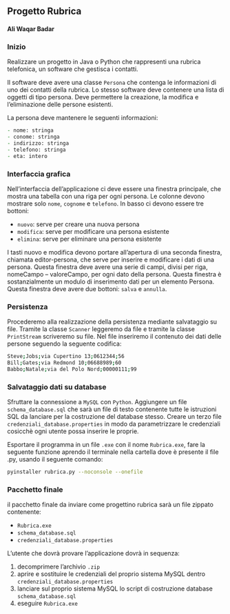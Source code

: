 ## Progetto Rubrica
#### Ali Waqar Badar

### Inizio
Realizzare	un	progetto in Java o Python	che rappresenti	una	rubrica telefonica,	un software	che	gestisca i contatti.

Il	software deve	avere	una	classe	`Persona` che	contenga le	informazioni di	uno	dei	contatti	della	rubrica. Lo stesso software deve contenere	una	lista di	oggetti	di tipo	persona.	Deve	permettere la	creazione, la	modifica e l’eliminazione	delle	persone	esistenti.

La	persona	deve mantenere le seguenti	informazioni:
```zsh 
- nome: stringa
- conome: stringa
- indirizzo: stringa
- telefono: stringa
- eta: intero
```

### Interfaccia grafica
Nell’interfaccia	 dell’applicazione ci	 deve	essere	una	finestra	principale,	che	mostra	una	tabella	con	una	riga	per	ogni	persona.	Le	colonne	devono	mostrare	solo	`nome`,	`cognome`	e	`telefono`.	In	basso	ci	devono	essere	tre	bottoni:
- `nuovo`:	serve	per	creare	una	nuova	persona
- `modifica`:	serve	per	modificare	una	persona	esistente
- `elimina`:	serve	per	eliminare	una	persona	esistente

I tasti	 nuovo	 e	 modifica	 devono	 portare	 all’apertura	 di	 una	 seconda	 finestra,	 chiamata	 editor-persona,	che	serve	per	inserire	e modificare	i	dati	di	una	persona.	Questa	finestra	deve	avere	una	serie	 di	 campi,	 divisi	 per	 riga,	 nomeCampo	– valoreCampo,	 per	 ogni	 dato	 della	 persona. Questa	 finestra	 è	 sostanzialmente	 un	 modulo	 di	 inserimento	 dati	 per	 un	elemento	Persona.	Questa	finestra	deve	avere	due	bottoni:	`salva`	e	`annulla`.	

### Persistenza
Procederemo	 alla	 realizzazione	 della	 persistenza	 mediante	 salvataggio	 su	 file. Tramite	 la	 classe	`Scanner`	leggeremo	da	file	e	tramite	la	classe	`PrintStream`	scriveremo	su	file.	Nel file inseriremo il contenuto dei dati delle persone seguendo la seguente codifica:
```zsh 
Steve;Jobs;via Cupertino 13;0612344;56
Bill;Gates;via Redmond 10;06688989;60
Babbo;Natale;via del Polo Nord;00000111;99
```

### Salvataggio dati su database
Sfruttare la connessione a `MySQL` con `Python`.  Aggiungere  un	file `schema_database.sql` che	sarà	un	file	di	testo	contenente	tutte	le	istruzioni SQL	da	lanciare	per	la	costruzione del	database	stesso. Creare un terzo file `credenziali_database.properties` in modo da parametrizzare le credenziali cosicchè ogni utente possa inserire le proprie.

Esportare il programma in un file `.exe` con il nome `Rubrica.exe`, fare la seguente funzione aprendo il terminale nella cartella dove è presente il file .py, usando il seguente comando:
```zsh 
pyinstaller rubrica.py --noconsole --onefile
```

### Pacchetto finale
il pacchetto finale da inviare come	 progettino rubrica sarà un file zippato contenente:
- `Rubrica.exe`
- `schema_database.sql`
- `credenziali_database.properties`

L’utente	che	dovrà	provare	l’applicazione	dovrà	in	sequenza:
  1. decomprimere	l’archivio `.zip`
  2. aprire	 e sostituire le credenziali del proprio sistema MySQL dentro `credenziali_database.properties`
  3. lanciare	sul	proprio sistema MySQL lo script di costruzione database	`schema_database.sql`
  4. eseguire	`Rubrica.exe`




